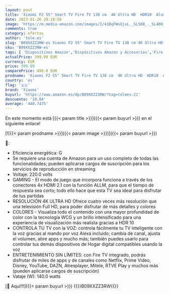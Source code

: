 ```yaml
---
layout: post
title: 'Xiaomi F2 55" Smart TV Fire TV 138 cm  4K Ultra HD  HDR10  Aluminio sin Marcos  Airplay  Prime Video  Netflix  Control de Voz de Alexa  HDMI 2.1  Bluetooth  USB  Sintonizador Triple  Modelo 2022'
date: 2023-01-26 20:18:58
image: 'https://m.media-amazon.com/images/I/41DqFWsOjxL._SL500_._SL400_.jpg'
comments: true
category: ofertas
author: 'tole.es'
slug: 'B09XXZZ3RW-es Xiaomi F2 55" Smart TV Fire TV 138 cm 4K Ultra HD HDR10...'
sku: 'B09XXZZ3RW-es'
tags: [ 'Dispositivos Amazon','Dispositivos Amazon y Accesorios','Fire TV','Televisores inteligentes','smart','tv','xiaomi','🇪🇸', ]
actualPrice: 399.99 EUR
currency: EUR
price: 399.99
comparePrice: 499.0 EUR
prodname: 'Xiaomi F2 55" Smart TV Fire TV 138 cm  4K Ultra HD  HDR10  Aluminio sin Marcos  Airplay  Prime Video  Netflix  Control de Voz de Alexa  HDMI 2.1  Bluetooth  USB  Sintonizador Triple  Modelo 2022'
country: 'es'
flag: '🇪🇸'
brand: 'Xiaomi'
buyurl: 'https://www.amazon.es/dp/B09XXZZ3RW/?tag=tolees-21'
descuento: '19.84'
average: '440.7475'
---
```


En este momento está [{{< param title >}}]({{< param buyurl >}}) en el siguiente enlace!

[![{{< param prodname >}}]({{< param image >}})]({{< param buyurl >}})

🔎:

- Eficiencia energética: G
- Se requiere una cuenta de Amazon para un uso completo de todas las funcionalidades; pueden aplicarse cargos de suscripción para los servicios de reproducción en streaming
- Voltaje: 220.0 volts
- GAMING - El modo de juego que incorpora funciona a través de los conectores 4x HDMI 2.1 con la función ALLM, para que el tiempo de respuesta sea corto; todo ello hace que esta TV sea ideal para disfrutar de tus partidas
- RESOLUCIÓN 4K ULTRA HD Ofrece cuatro veces más resolución que una televisión Full HD, para poder disfrutar de más detalles y colores
- COLORES - Visualiza todo el contenido con una mayor profundidad de color con la tecnología WCG y un brillo intensificado para una experiencia de visualización más realista gracias a HDR 10
- CONTROLA TU TV con la VOZ: controla fácilmente tu TV inteligente con la voz gracias al mando por voz Alexa incluido; cambia de canal, ajusta el volumen, abre apps y mucho más; también puedes usarlo para controlar tus demás dispositivos de Hogar digital compatibles usando la voz
- ENTRETENIMIENTO SIN LÍMITES: con Fire TV integrado, podrás disfrutar de miles de apps y de canales como Netflix, Prime Video, Disney, YouTube, DAZN, Atresplayer, Mitele, RTVE Play y muchos más (pueden aplicarse cargos de suscripción)
- Vataje (W): 140.0 watts

[🛒 Aquí!!!]({{< param buyurl >}})
{{<world>}}B09XXZZ3RW{{</world>}}
